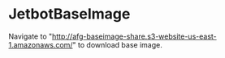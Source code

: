 # JetbotBaseImage

Navigate to "http://afg-baseimage-share.s3-website-us-east-1.amazonaws.com/" to download base image.
